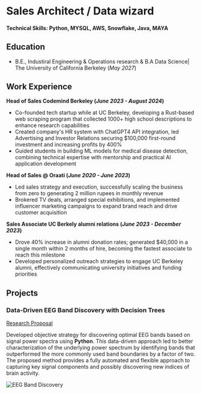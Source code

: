 # Sales Architect / Data wizard

#### Technical Skills: Python, MYSQL, AWS, Snowflake, Java, MAYA

## Education			        		
- B.E., Industiral Engineering & Operations research & B.A Data Science| The University of California Berkeley (_May 2027_)

## Work Experience
**Head of Sales Codemind Berkeley (_June 2023 - August 2024_)**                          
- Co-founded tech startup while at UC Berkeley, developing a Rust-based web scraping program that collected 1000+ high school descriptions to enhance research capabilities
- Created company's HR system with ChatGPT4 API integration, led Advertising and Investor Relations securing $100,000 first-round investment and increasing profits by 400%
- Guided students in building ML models for medical disease detection, combining technical expertise with mentorship and practical AI application development

**Head of Sales @ Oraati (_June 2020 - June 2023_)**
- Led sales strategy and execution, successfully scaling the business from zero to generating 2 million rupees in monthly revenue
- Brokered TV deals, arranged special exhibitions, and implemented influencer marketing campaigns to expand brand reach and drive customer acquisition

**Sales Associate UC Berkely alumni relations (_June 2023 - December 2023_)**
- Drove 40% increase in alumni donation rates; generated $40,000 in a single month within 2 months of hire, becoming the fastest associate to reach this milestone
- Developed personalized outreach strategies to engage UC Berkeley alumni, effectively communicating university initiatives and funding priorities

## Projects
### Data-Driven EEG Band Discovery with Decision Trees
[Research Proposal](https://www.mdpi.com/1424-8220/22/8/3048)

Developed objective strategy for discovering optimal EEG bands based on signal power spectra using **Python**. This data-driven approach led to better characterization of the underlying power spectrum by identifying bands that outperformed the more commonly used band boundaries by a factor of two. The proposed method provides a fully automated and flexible approach to capturing key signal components and possibly discovering new indices of brain activity.

![EEG Band Discovery](/assets/img/eeg_band_discovery.jpeg)

